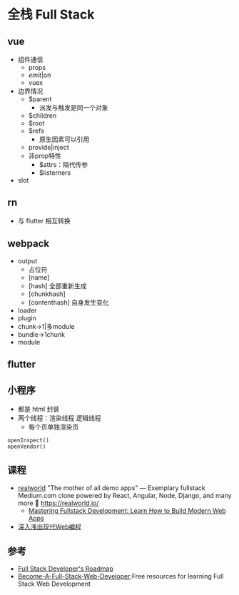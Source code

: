 # 全栈 Full Stack

## vue

* 组件通信
  - props
  - $emit|$on
  - vuex
* 边界情况
  - $parent
    + 派发与触发是同一个对象
  - $children
  - $root
  - $refs
    + 原生因素可以引用
  - provide|inject
  - 非prop特性
    + $attrs：隔代传参
    + $listerners
* slot

## rn

* 与 flutter 相互转换

## webpack

* output
  - 占位符
  - [name]
  - [hash] 全部重新生成
  - [chunkhash]
  - [contenthash] 自身发生变化
* loader
* plugin
* chunk->1|多module
* bundle->1chunk
* module

## flutter

## 小程序

* 都是 html 封装
* 两个线程：渲染线程 逻辑线程
  - 每个页单独渲染页

```
openInspect()
openVendor()
```

## 课程

* [realworld](https://github.com/gothinkster/realworld) "The mother of all demo apps" — Exemplary fullstack Medium.com clone powered by React, Angular, Node, Django, and many more 🏅 <https://realworld.io/>
  - [Mastering Fullstack Development: Learn How to Build Modern Web Apps](https://thinkster.io/tutorials/fullstack)
* [深入浅出现代Web编程](https://fullstackopen.com/)

## 参考

* [Full Stack Developer's Roadmap](https://dev.to/ender_minyard/full-stack-developer-s-roadmap-2k12)
* [Become-A-Full-Stack-Web-Developer](https://github.com/bmorelli25/Become-A-Full-Stack-Web-Developer):Free resources for learning Full Stack Web Development
